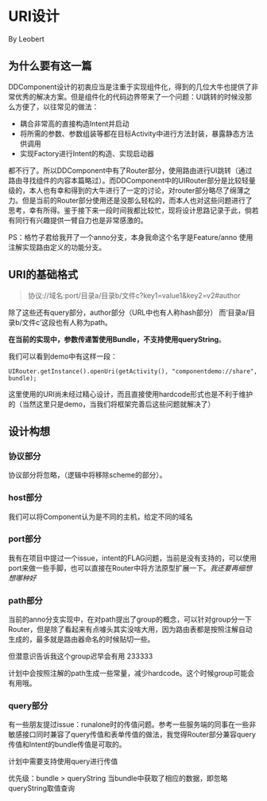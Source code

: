 # URI设计
By Leobert

## 为什么要有这一篇
DDComponent设计的初衷应当是注重于实现组件化，得到的几位大牛也提供了非常优秀的解决方案。但是组件化的代码边界带来了一个问题：UI跳转的时候没那么方便了，以往常见的做法：

* 耦合非常高的直接构造Intent并启动
* 将所需的参数、参数组装等都在目标Activity中进行方法封装，暴露静态方法供调用
* 实现Factory进行Intent的构造、实现启动器

都不行了。所以DDComponent中有了Router部分，使用路由进行UI跳转（通过路由寻找组件的内容本篇略过）。而DDComponent中的UIRouter部分是比较轻量级的，本人也有幸和得到的大牛进行了一定的讨论，对router部分略尽了绵薄之力。但是当前的Router部分使用还是没那么轻松的，而本人也对这些问题进行了思考，幸有所得。鉴于接下来一段时间我都比较忙，现将设计思路记录于此，倘若有同行有兴趣提供一臂自力也是非常感激的。

PS：格竹子君给我开了一个anno分支，本身我命这个名字是Feature/anno 使用注解实现路由定义的功能分支。

## URI的基础格式
> 协议://域名:port/目录a/目录b/文件c?key1=value1&key2=v2#author

除了这些还有query部分，author部分（URL中也有人称hash部分）
而‘目录a/目录b/文件c’这段也有人称为path。

**在当前的实现中，参数传递暂使用Bundle，不支持使用queryString**。

我们可以看到demo中有这样一段：

```
UIRouter.getInstance().openUri(getActivity(), "componentdemo://share", bundle);
```

这里使用的URI尚未经过精心设计，而且直接使用hardcode形式也是不利于维护的（当然这里只是demo，当我们将框架完善后这些问题就解决了）

## 设计构想
### 协议部分
协议部分将忽略，（逻辑中将移除scheme的部分）。


### host部分
我们可以将Component认为是不同的主机，给定不同的域名

### port部分
我有在项目中提过一个issue，intent的FLAG问题，当前是没有支持的，可以使用port来做一些手脚，也可以直接在Router中将方法原型扩展一下。*我还要再细想想哪种好*

### path部分
当前的anno分支实现中，在对path提出了group的概念，可以针对group分一下Router，但是除了看起来有点噱头其实没啥大用，因为路由表都是按照注解自动生成的，最多就是路由器命名的时候贴切一些。

但潜意识告诉我这个group迟早会有用 233333

计划中会按照注解的path生成一些常量，减少hardcode。这个时候group可能会有用哦。

### query部分
有一些朋友提过issue：runalone时的传值问题。参考一些服务端的同事在一些非敏感接口同时兼容了query传值和表单传值的做法，我觉得Router部分兼容query传值和Intent的bundle传值是可取的。

计划中需要支持使用query进行传值

优先级：bundle > queryString
当bundle中获取了相应的数据，即忽略queryString取值查询


